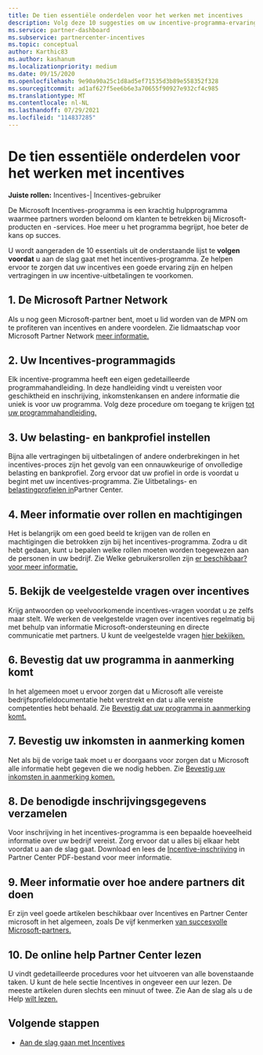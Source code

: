 ```yaml
---
title: De tien essentiële onderdelen voor het werken met incentives
description: Volg deze 10 suggesties om uw incentive-programma-ervaring te verbeteren en eerder uitbetalingen te ontvangen.
ms.service: partner-dashboard
ms.subservice: partnercenter-incentives
ms.topic: conceptual
author: Karthic83
ms.author: kashanum
ms.localizationpriority: medium
ms.date: 09/15/2020
ms.openlocfilehash: 9e90a90a25c1d8ad5ef71535d3b89e558352f328
ms.sourcegitcommit: ad1af627f5ee6b6e3a70655f90927e932cf4c985
ms.translationtype: MT
ms.contentlocale: nl-NL
ms.lasthandoff: 07/29/2021
ms.locfileid: "114837285"
---
```

# <a name="the-10-essentials-for-working-with-incentives"></a>De tien essentiële onderdelen voor het werken met incentives

**Juiste rollen:** Incentives-| Incentives-gebruiker

De Microsoft Incentives-programma is een krachtig hulpprogramma waarmee partners worden beloond om klanten te betrekken bij Microsoft-producten en -services. Hoe meer u het programma begrijpt, hoe beter de kans op succes.

U wordt aangeraden de 10 essentials uit de onderstaande lijst te **volgen voordat** u aan de slag gaat met het incentives-programma. Ze helpen ervoor te zorgen dat uw incentives een goede ervaring zijn en helpen vertragingen in uw incentive-uitbetalingen te voorkomen.

## <a name="1-join-the-microsoft-partner-network"></a>1. De Microsoft Partner Network

Als u nog geen Microsoft-partner bent, moet u lid worden van de MPN om te profiteren van incentives en andere voordelen. Zie lidmaatschap voor Microsoft Partner Network [meer informatie.](https://partner.microsoft.com/membership)

## <a name="2-read-your-incentives-program-guide"></a>2. Uw Incentives-programmagids

Elk incentive-programma heeft een eigen gedetailleerde programmahandleiding. In deze handleiding vindt u vereisten voor geschiktheid en inschrijving, inkomstenkansen en andere informatie die uniek is voor uw programma. Volg deze procedure om toegang te krijgen [tot uw programmahandleiding.](incentives-determined-your-program-eligibility.md#determining-your-program-eligibility)

## <a name="3-set-up-your-tax-and-banking-profile"></a>3. Uw belasting- en bankprofiel instellen

Bijna alle vertragingen bij uitbetalingen of andere onderbrekingen in het incentives-proces zijn het gevolg van een onnauwkeurige of onvolledige belasting en bankprofiel. Zorg ervoor dat uw profiel in orde is voordat u begint met uw incentives-programma. Zie Uitbetalings- en [belastingprofielen in](incentives-create-and-manage-your-payout-and-tax-profiles.md)Partner Center.

## <a name="4-learn-about-roles-and-permissions"></a>4. Meer informatie over rollen en machtigingen

Het is belangrijk om een goed beeld te krijgen van de rollen en machtigingen die betrokken zijn bij het incentives-programma. Zodra u dit hebt gedaan, kunt u bepalen welke rollen moeten worden toegewezen aan de personen in uw bedrijf. Zie Welke gebruikersrollen zijn [er beschikbaar? voor meer informatie.](incentives-faq.yml#what-user-roles-are-available-)

## <a name="5-review-the-incentives-faq"></a>5. Bekijk de veelgestelde vragen over incentives

Krijg antwoorden op veelvoorkomende incentives-vragen voordat u ze zelfs maar stelt. We werken de veelgestelde vragen over incentives regelmatig bij met behulp van informatie Microsoft-ondersteuning en directe communicatie met partners. U kunt de veelgestelde vragen [hier bekijken.](incentives-faq.yml)

## <a name="6-confirm-your-program-eligibility"></a>6. Bevestig dat uw programma in aanmerking komt

In het algemeen moet u ervoor zorgen dat u Microsoft alle vereiste bedrijfsprofieldocumentatie hebt verstrekt en dat u alle vereiste competenties hebt behaald. Zie [Bevestig dat uw programma in aanmerking komt.](incentives-determined-your-program-eligibility.md)

## <a name="7-confirm-your-earnings-eligibility"></a>7. Bevestig uw inkomsten in aanmerking komen

Net als bij de vorige taak moet u er doorgaans voor zorgen dat u Microsoft alle informatie hebt gegeven die we nodig hebben. Zie [Bevestig uw inkomsten in aanmerking komen.](incentives-confirm-your-earnings-eligibility.md)

## <a name="8-gather-the-necessary-enrollment-information"></a>8. De benodigde inschrijvingsgegevens verzamelen

Voor inschrijving in het incentives-programma is een bepaalde hoeveelheid informatie over uw bedrijf vereist. Zorg ervoor dat u alles bij elkaar hebt voordat u aan de slag gaat. Download en lees de [Incentive-inschrijving](https://assetsprod.microsoft.com/partner-center-incentives-enrollment.pdf) in Partner Center PDF-bestand voor meer informatie.

## <a name="9-learn-how-other-partners-do-it"></a>9. Meer informatie over hoe andere partners dit doen

Er zijn veel goede artikelen beschikbaar over Incentives en Partner Center microsoft in het algemeen, zoals De vijf kenmerken [van succesvolle Microsoft-partners.](https://www.microsoft.com/en-us/us-partner-blog/2019/08/29/the-five-attributes-of-successful-microsoft-partners/)

## <a name="10-read-the-partner-center-online-help"></a>10. De online help Partner Center lezen

U vindt gedetailleerde procedures voor het uitvoeren van alle bovenstaande taken. U kunt de hele sectie Incentives in ongeveer een uur lezen. De meeste artikelen duren slechts een minuut of twee. Zie Aan de slag als u de Help [wilt lezen.](incentives-get-started-intro.md)

## <a name="next-steps"></a>Volgende stappen

- [Aan de slag gaan met Incentives](incentives-get-started-intro.md)
